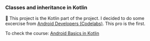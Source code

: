 ### Classes and inheritance in Kotlin

  📌 This project is the Kotlin part of the project.
  I decided to do some excercise from [Android Developers (Codelabs)](https://developer.android.com). This pro is the first.

  To check the course: [Android Basics in Kotlin](https://developer.android.com/courses/android-basics-kotlin/course)

